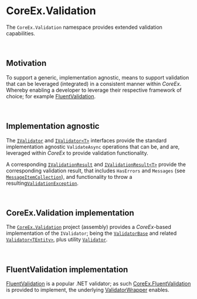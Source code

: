 # CoreEx.Validation

The `CoreEx.Validation` namespace provides extended validation capabilities.

<br/>

## Motivation

To support a generic, implementation agnostic, means to support validation that can be leveraged (integrated) in a consistent manner within _CoreEx_. Whereby enabling a developer to leverage their respective framework of choice; for example [FluentValidation](#FluentValidation-implementation).

<br/>

## Implementation agnostic

The [`IValidator`](./IValidator.cs) and [`IValidator<T>`](./IValidatorT.cs) interfaces provide the standard implementation agnostic `ValidateAsync` operations that can be, and are, leveraged within _CoreEx_ to provide validation functionality.

A corresponding [`IValidationResult`](./IValidationResult.cs) and [`IValidationResult<T>`](./IValidationResultT.cs) provide the corresponding validation result, that includes `HasErrors` and `Messages` (see [`MessageItemCollection`](../Entities/MessageItemCollection.cs)), and functionality to throw a resulting[`ValidationException`](../ValidationException.cs). 

<br/>

## CoreEx.Validation implementation 

The [`CoreEx.Validation`](../../CoreEx.Validation) project (assembly) provides a _CoreEx_-based implementation of the `IValidator`; being the [`ValidatorBase`](../../CoreEx.Validation/ValidatorBase.cs) and related [`Validator<TEntity>`](../../CoreEx.Validation/ValidatorT.cs), plus utility [`Validator`](../../CoreEx.Validation/Validator.cs).

<br/>

## FluentValidation implementation

[FluentValidation](https://github.com/FluentValidation/FluentValidation) is a popular .NET validator; as such [CoreEx.FluentValidation](../../CoreEx.FluentValidation) is provided to implement, the underlying [ValidatorWrapper](../../CoreEx.FluentValidation/ValidatorWrapper.cs) enables.
